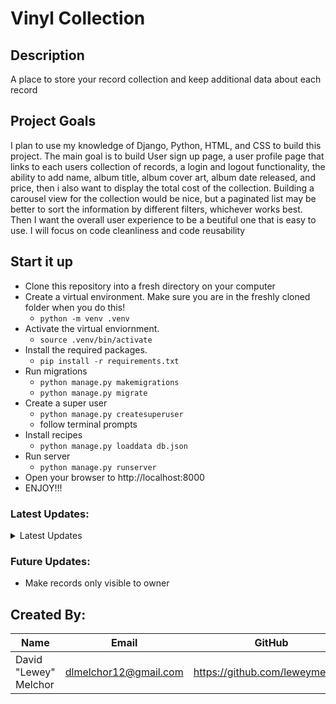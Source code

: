 # Vinyl Collection

## Description
A place to store your record collection and keep additional data about each record

## Project Goals
I plan to use my knowledge of Django, Python, HTML, and CSS to build this project.
The main goal is to build User sign up page, a user profile page that links to each users collection of records,
a login and logout functionality, the ability to add name, album title, album cover art, album date released, and price, then i also want to display the total cost of the collection.
Building a carousel view for the collection would be nice, but a paginated list may be better to sort the information by different filters, whichever works best. Then I want the overall user experience to be a beutiful one that is easy to use. I will focus on code cleanliness and code reusability

## Start it up
- Clone this repository into a fresh directory on your computer
- Create a virtual environment. Make sure you are in the freshly cloned folder when you do this!
    - `python -m venv .venv`
- Activate the virtual enviornment.
    - `source .venv/bin/activate`
- Install the required packages.
    - `pip install -r requirements.txt`
- Run migrations
    - `python manage.py makemigrations`
    - `python manage.py migrate`
- Create a super user
    - `python manage.py createsuperuser`
    - follow terminal prompts
- Install recipes
    - `python manage.py loaddata db.json`
- Run server
    - `python manage.py runserver`
- Open your browser to http://localhost:8000
- ENJOY!!!


### Latest Updates:
<details>
<Summary>Latest Updates</Summary>

Day 1
- Created Django Project "vinyl_collection"
- Created Django app "records"
- Started README.md file
- Added app to settings.py INSTALLED_APPS
- Created urls.py in records app
- Added app urls path to project urls path

Day 2
- Created Record Model
- Registered Record Model in admin.py
- Created Record ListView and CreateView
- Added ListView and CreateView url paths
- Converted Numbers. CSV file into JSON and loaded the table into SQLite database

Day 3
- Created list.html detail.html file and add.html file
- Built basic List template
- Created RecordDetailView
- Added RecordDetailView to urls.py
- Added ListView to project URL's as 'home'

Day 4
- Created css static files
- Linked static file to base.html
- Loaded Static in base.html
- Added STATICFILE_DIRS = [BASE_DIR / "static"] to project settings to point django to static file directory
- Changed BG color and text color

Day 5
- Filled in artwork data for database
- Dumped data into db.json file
---
- Added css to start styling the templates
- Created Add record template
- Created forms.py and added Record form

Day 6
- Position elements via CSS
- Stylized form in add.html using CSS
- fixed small CSS issues

Day 7
- Built Artist Model
- Edited Record Model
- Made Migrations
- Built Artist CreateView
- Built Artist Form and corresponding New Artist Template
- Connected views via urls
- Styled New Record Template
- Cleared data from tables

Day 8
- Built ArtistRecordsDetailView utilizing foreign key and context data to access wanted information
- Built artist records template utilizing context data
- Shows all Records of related artist

- CSS edits to style artist records template

- Built Search list view works for albums only for now
- Created Search results template
- Added Search form to base template

- Updated SearchView to search for Artists or Albums

- Built Edit View
- Created/Styled Edit Template
- Added EditView to URLs
- Built Delete View
- Created/Styled Delete Template
- Added DeleteView to URLs

- Styled search bar

Day 9
- Edit Page Titles

- Added links to Search Results Page

- Worked on Templates
- Edit Records List View to order data by Artist/ Date
- Edit Artist Records View to order by date
- Add artist link to record detail page
- Change all a tags to no styling and hover transition
- Small html text alterations

- Update page styling
- Search Results ordered by artist / date

- Built Signup and Profile View
- Built Signup and Profile Form
- Added owner field to Record model
- Added login, logout, signup, and profile urls to Project URLs
- Created and Styled signup, login, and profile templates

</details>

### Future Updates:
- Make records only visible to owner

## Created By:

|Name|Email|GitHub|
|----|-----|-------|
|David "Lewey" Melchor|dlmelchor12@gmail.com|https://github.com/leweymelchor|
